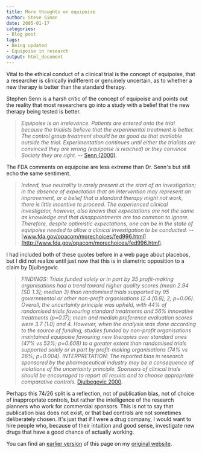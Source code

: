 ```yaml
---
title: More thoughts on equipoise
author: Steve Simon
date: 2005-01-17
categories:
- Blog post
tags:
- Being updated
- Equipoise in research
output: html_document
---
```

Vital to the ethical conduct of a clinical trial is the concept of
equipoise, that a researcher is clinically indifferent or genuinely
uncertain, as to whether a new therapy is better than the standard
therapy.

Stephen Senn is a harsh critic of the concept of equipoise and points
out the reality that most researchers go into a study with a belief that
the new therapy being tested is better.

> *Equipoise is an irrelevance. Patients are entered onto the trial
> because the trialists believe that the experimental treatment is
> better. The control group treatment should be as good as that
> available outside the trial. Experimentation continues until either
> the trialists are convinced they are wrong (equipoise is reached) or
> they convince Society they are right.* \-- [Senn
> (2000)](http://bmj.bmjjournals.com/cgi/eletters/321/7258/442#9231).

The FDA comments on equipoise are less extreme than Dr. Senn's but
still echo the same sentiment.

> *Indeed, true neutrality is rarely present at the start of an
> investigation; in the absence of expectation that an intervention may
> represent an improvement, or a belief that a standard therapy might
> not work, there is little incentive to proceed. The experienced
> clinical investigator, however, also knows that expectations are not
> the same as knowledge and that disappointments are too common to
> ignore. Therefore, despite optimistic expectations, one can be in the
> state of equipoise needed to allow a clinical investigation to be
> conducted.* \--
> [www.fda.gov/opacom/morechoices/fed996.html](http://www.fda.gov/opacom/morechoices/fed996.html).

I had included both of these quotes before in a web page about placebos,
but I did not realize until just now that this is in diametric
opposition to a claim by Djulbegovic

> *FINDINGS: Trials funded solely or in part by 35 profit-making
> organisations had a trend toward higher quality scores (mean 2.94 \[SD
> 1.3\]; median 3) than randomised trials supported by 95 governmental
> or other non-profit organisations (2.4 \[0.8\]; 2; p=0.06). Overall,
> the uncertainty principle was upheld, with 44% of randomised trials
> favouring standard treatments and 56% innovative treatments (p=0.17);
> mean and median preference evaluation scores were 3.7 (1.0) and 4.
> However, when the analysis was done according to the source of
> funding, studies funded by non-profit organisations maintained
> equipoise favouring new therapies over standard ones (47% vs 53%;
> p=0.608) to a greater extent than randomised trials supported solely
> or in part by profit-making organisations (74% vs 26%; p=0.004).
> INTERPRETATION: The reported bias in research sponsored by the
> pharmaceutical industry may be a consequence of violations of the
> uncertainty principle. Sponsors of clinical trials should be
> encouraged to report all results and to choose appropriate comparative
> controls.* [Djulbegovic
> 2000](http://www.ncbi.nlm.nih.gov/entrez/query.fcgi?cmd=Retrieve&db=pubmed&dopt=Abstract&list_uids=10968436).

Perhaps this 74/26 split is a reflection, not of publication bias, not
of choice of inappropriate controls, but rather the intelligence of the
research planners who work for commercial sponsors. This is not to say
that publication bias does not exist, or that bad controls are not
sometimes deliberately chosen. It's just that if I were a drug company,
I would want to hire people who, because of their intuition and good
sense, investigate new drugs that have a good chance of actually
working.

You can find an [earlier version][sim1] of this page on my [original website][sim2].


[sim1]: http://www.pmean.com/05/Equipoise.html
[sim2]: http://www.pmean.com/original_site.html
